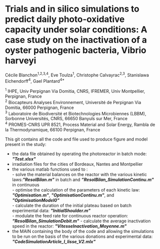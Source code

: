# Trials and in silico simulations to predict daily photo-oxidative capacity under solar conditions: A case study on the inactivation of a oyster pathogenic bacteria, Vibrio harveyi

Cécile Blanchon<sup>1,2,3,4</sup>, Eve Toulza<sup>1</sup>, Christophe Calvayrac<sup>2,3</sup>, Stanislawa Eichendorff<sup>4</sup>, Gael Plantard<sup>4*</sup>  

<sup>1</sup> IHPE, Univ Perpignan Via Domitia, CNRS, IFREMER, Univ Montpellier, Perpignan, France  
<sup>2</sup> Biocapteurs Analyses Environnement, Université de Perpignan Via Domitia, 66000 Perpignan, France  
<sup>3</sup> Laboratoire de Biodiversité et Biotechnologies Microbiennes (LBBM), Sorbonne Universités, CNRS, 66650 Banyuls sur Mer, France  
<sup>4</sup> PROMES-CNRS UPR 8521, Process Material and Solar Energy, Rambla de la Thermodynamique, 66100 Perpignan, France  

This git contains all the code and file used to produce figure and model present in the study:  
- the data file obtained by operating the photoreactor in batch mode: _**"Test.xlsx"**_  
- irradiation files for the cities of Bordeaux, Nantes and Montpellier  
- the various matlab functions used to :  
        - solve the material balances on the reactor with the various kinetic laws:_**"ResolBilan.m"**_ in batch and _**”ResolBilan_SimulationContinu.m"**_ in continuous  
        - optimise the calculation of the parameters of each kinetic law: _**"Optimisation.m"**_, _**"OptimisationContinu.m"**_, and _**"OptimisationModel0"**_  
        - calculate the duration of the initial plateau based on batch experimental data: _**"InitialShoulder.m"**_  
        - modulate the feed rate for continuous reactor operation: _**"ResolBilan_SimulationDebit.m"**_
        - calculate the average inactivation speed in the reactor: _**"VitesseInactivation_Moyenne.m"**_  
- the MAIN containing the body of the code and allowing the simulations to be run on the basis of the various donations and experimental data: _**"CodeSimulationArticle_I_lisse_V2.mlx"**_  
